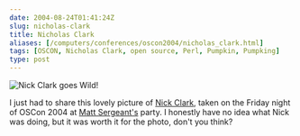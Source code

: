 ```yaml
--- 
date: 2004-08-24T01:41:24Z
slug: nicholas-clark
title: Nicholas Clark
aliases: [/computers/conferences/oscon2004/nicholas_clark.html]
tags: [OSCON, Nicholas Clark, open source, Perl, Pumpkin, Pumpking]
type: post
---
```


![Nick Clark goes Wild!]

I just had to share this lovely picture of [Nick Clark], taken on the Friday
night of OSCon 2004 at [Matt Sergeant's] party. I honestly have no idea what
Nick was doing, but it was worth it for the photo, don't you think?

  [Nick Clark goes Wild!]: /2004/08/nicholas-clark/nicholas_on_the_rag.jpg
  [Nick Clark]: http://use.perl.org/~nicholas/journal
    "Nicholas Clark's use Perl Journal"
  [Matt Sergeant's]: http://use.perl.org/~matts/journal/
    "Matt Sergeant's use Perl Journal"
